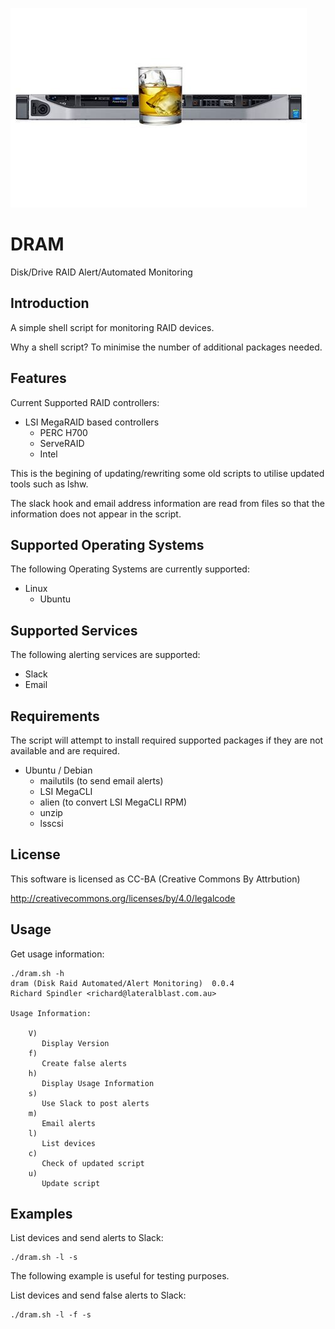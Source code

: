 ![alt tag](https://raw.githubusercontent.com/lateralblast/dram/master/dram.jpg)

DRAM
====

Disk/Drive RAID Alert/Automated Monitoring

Introduction
------------

A simple shell script for monitoring RAID devices.

Why a shell script? To minimise the number of additional packages needed.

Features
--------

Current Supported RAID controllers:

- LSI MegaRAID based controllers
  - PERC H700
  - ServeRAID
  - Intel

This is the begining of updating/rewriting some old scripts to utilise updated tools such as lshw.

The slack hook and email address information are read from files so that the information does not appear in the script.

Supported Operating Systems
---------------------------

The following Operating Systems are currently supported:

- Linux
  - Ubuntu

Supported Services
------------------

The following alerting services are supported:

- Slack
- Email

Requirements
------------

The script will attempt to install required supported packages if they are not available and are required.

- Ubuntu / Debian
  - mailutils (to send email alerts)
  - LSI MegaCLI
  - alien (to convert LSI MegaCLI RPM)
  - unzip
  - lsscsi

License
-------

This software is licensed as CC-BA (Creative Commons By Attrbution)

http://creativecommons.org/licenses/by/4.0/legalcode

Usage
-----

Get usage information:

```
./dram.sh -h
dram (Disk Raid Automated/Alert Monitoring)  0.0.4
Richard Spindler <richard@lateralblast.com.au>

Usage Information:

    V)
       Display Version
    f)
       Create false alerts
    h)
       Display Usage Information
    s)
       Use Slack to post alerts
    m)
       Email alerts
    l)
       List devices
    c)
       Check of updated script
    u)
       Update script
```


Examples
--------

List devices and send alerts to Slack:

```
./dram.sh -l -s
```

The following example is useful for testing purposes.

List devices and send false alerts to Slack:

```
./dram.sh -l -f -s
```
